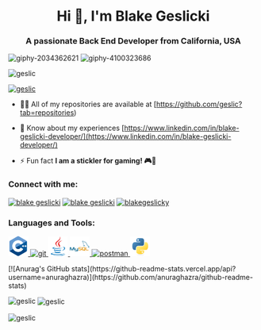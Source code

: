 <h1 align="center">Hi 👋, I'm Blake Geslicki</h1>
<h3 align="center">A passionate Back End Developer from California, USA</h3>

![giphy-2034362621](https://github.com/geslic/geslic/assets/109559776/c0bad464-5d27-46fd-a7fa-829560992166) ![giphy-4100323686](https://github.com/geslic/geslic/assets/109559776/242e62bb-af29-4492-8dc3-d596bdece4cb)

<p align="left"> <img src="https://komarev.com/ghpvc/?username=geslic&label=Profile%20views&color=0e75b6&style=flat" alt="geslic" /> </p>

<p align="left"> <a href="https://github.com/ryo-ma/github-profile-trophy"><img src="https://github-profile-trophy.vercel.app/?username=geslic" alt="geslic" /></a> </p>

- 👨‍💻 All of my repositories are available at [https://github.com/geslic?tab=repositories)

- 📄 Know about my experiences [https://www.linkedin.com/in/blake-geslicki-developer/](https://www.linkedin.com/in/blake-geslicki-developer/)

- ⚡ Fun fact **I am a stickler for gaming! 🎮👾**

<h3 align="left">Connect with me:</h3>
<p align="left">
<a href="https://linkedin.com/in/blake geslicki" target="blank"><img align="center" src="https://raw.githubusercontent.com/rahuldkjain/github-profile-readme-generator/master/src/images/icons/Social/linked-in-alt.svg" alt="blake geslicki" height="30" width="40" /></a>
<a href="https://fb.com/blake geslicki" target="blank"><img align="center" src="https://raw.githubusercontent.com/rahuldkjain/github-profile-readme-generator/master/src/images/icons/Social/facebook.svg" alt="blake geslicki" height="30" width="40" /></a>
<a href="https://instagram.com/blakegeslicky" target="blank"><img align="center" src="https://raw.githubusercontent.com/rahuldkjain/github-profile-readme-generator/master/src/images/icons/Social/instagram.svg" alt="blakegeslicky" height="30" width="40" /></a>
</p>

<h3 align="left">Languages and Tools:</h3>
<p align="left"> <a href="https://www.w3schools.com/cpp/" target="_blank" rel="noreferrer"> <img src="https://raw.githubusercontent.com/devicons/devicon/master/icons/cplusplus/cplusplus-original.svg" alt="cplusplus" width="40" height="40"/> </a> <a href="https://git-scm.com/" target="_blank" rel="noreferrer"> <img src="https://www.vectorlogo.zone/logos/git-scm/git-scm-icon.svg" alt="git" width="40" height="40"/> </a> <a href="https://www.java.com" target="_blank" rel="noreferrer"> <img src="https://raw.githubusercontent.com/devicons/devicon/master/icons/java/java-original.svg" alt="java" width="40" height="40"/> </a> <a href="https://www.mysql.com/" target="_blank" rel="noreferrer"> <img src="https://raw.githubusercontent.com/devicons/devicon/master/icons/mysql/mysql-original-wordmark.svg" alt="mysql" width="40" height="40"/> </a> <a href="https://postman.com" target="_blank" rel="noreferrer"> <img src="https://www.vectorlogo.zone/logos/getpostman/getpostman-icon.svg" alt="postman" width="40" height="40"/> </a> <a href="https://www.python.org" target="_blank" rel="noreferrer"> <img src="https://raw.githubusercontent.com/devicons/devicon/master/icons/python/python-original.svg" alt="python" width="40" height="40"/> </a> </p>
[![Anurag's GitHub stats](https://github-readme-stats.vercel.app/api?username=anuraghazra)](https://github.com/anuraghazra/github-readme-stats)


<p><img align="left" src="https://github-readme-stats.vercel.app/api/top-langs?username=geslic&show_icons=true&locale=en&layout=compact" alt="geslic" /></p>

<p>&nbsp;<img align="center" src="https://github-readme-stats.vercel.app/api?username=geslic&show_icons=true&locale=en" alt="geslic" /></p>

<p><img align="center" src="https://github-readme-streak-stats.herokuapp.com/?user=geslic&" alt="geslic" /></p>

